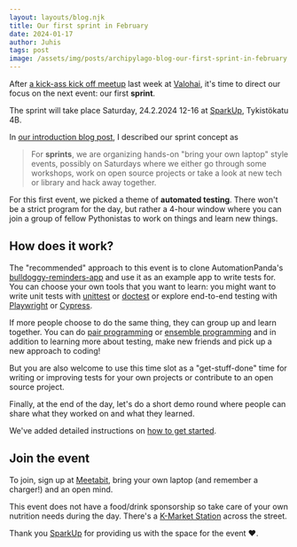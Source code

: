 ```yaml
---
layout: layouts/blog.njk
title: Our first sprint in February
date: 2024-01-17
author: Juhis
tags: post
image: /assets/img/posts/archipylago-blog-our-first-sprint-in-february.png
---
```


After [a kick-ass kick off meetup](/blog/archipylago-1-debugging-python-and-packaging) last week at [Valohai](https://valohai.com), it's time to direct our focus on the next event: our first **sprint**.

The sprint will take place Saturday, 24.2.2024 12-16 at [SparkUp](https://sparkup.businessturku.fi/en/), Tykistökatu 4B.

In [our introduction blog post](/blog/from-turku-import-archipylago), I described our sprint concept as

> For **sprints**, we are organizing hands-on "bring your own laptop" style events, possibly on Saturdays where we either go through some workshops, work on open source projects or take a look at new tech or library and hack away together.

For this first event, we picked a theme of **automated testing**. There won't be a strict program for the day, but rather a 4-hour window where you can join a group of fellow Pythonistas to work on things and learn new things.

## How does it work?

The "recommended" approach to this event is to clone AutomationPanda's [bulldoggy-reminders-app](https://github.com/AutomationPanda/bulldoggy-reminders-app) and use it as an example app to write tests for. You can choose your own tools that you want to learn: you might want to write unit tests with [unittest](https://docs.python.org/3/library/unittest.html) or [doctest](https://docs.python.org/3/library/doctest.html) or explore end-to-end testing with [Playwright](https://playwright.dev/) or [Cypress](https://www.cypress.io/).

If more people choose to do the same thing, they can group up and learn together. You can do [pair programming](https://en.wikipedia.org/wiki/Pair_programming) or [ensemble programming](https://en.wikipedia.org/wiki/Team_programming#Mob_programming) and in addition to learning more about testing, make new friends and pick up a new approach to coding!

But you are also welcome to use this time slot as a "get-stuff-done" time for writing or improving tests for your own projects or contribute to an open source project.

Finally, at the end of the day, let's do a short demo round where people can share what they worked on and what they learned.

We've added detailed instructions on [how to get started](/sprints/1/).

## Join the event

To join, sign up at [Meetabit](https://meetabit.com/events/archipylago-2-february-2024-at-sparkup), bring your own laptop (and remember a charger!) and an open mind.

This event does not have a food/drink sponsorship so take care of your own nutrition needs during the day. There's a [K-Market Station](https://www.k-ruoka.fi/kauppa/k-market-station) across the street.

Thank you [SparkUp](https://sparkup.businessturku.fi/en/) for providing us with the space for the event ❤️.
